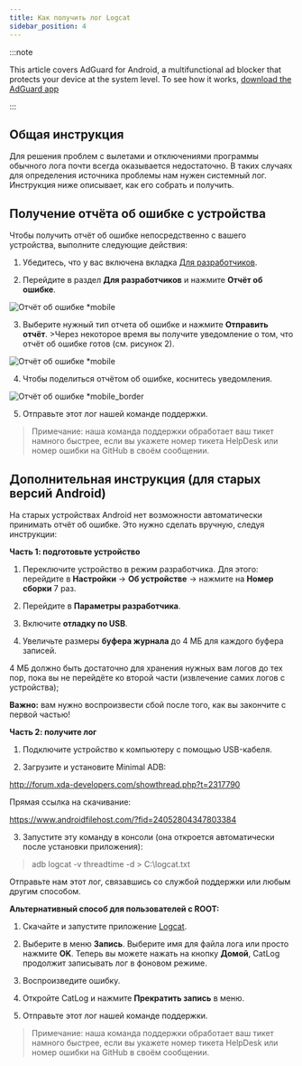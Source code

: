 ```yaml
---
title: Как получить лог Logсat
sidebar_position: 4
---
```


:::note

This article covers AdGuard for Android, a multifunctional ad blocker that protects your device at the system level. To see how it works, [download the AdGuard app](https://adguard.com/download.html?auto=true)

:::

## Общая инструкция

Для решения проблем с вылетами и отключениями программы обычного лога почти всегда оказывается недостаточно. В таких случаях для определения источника проблемы нам нужен системный лог. Инструкция ниже описывает, как его собрать и получить.

## Получение отчёта об ошибке с устройства
Чтобы получить отчёт об ошибке непосредственно с вашего устройства, выполните следующие действия:

1. Убедитесь, что у вас включена вкладка [Для разработчиков](https://developer.android.com/studio/run/device.html#developer-device-options).

2. Перейдите в раздел **Для разработчиков** и нажмите **Отчёт об ошибке**.

![Отчёт об ошибке *mobile](https://cdn.adtidy.org/public/Adguard/kb/newscreenshots/En/Android3.1/bugreporten.png)

3. Выберите нужный тип отчета об ошибке и нажмите **Отправить отчёт**. >Через некоторое время вы получите уведомление о том, что отчёт об ошибке готов (см. рисунок 2).

![Отчёт об ошибке *mobile](https://cdn.adtidy.org/public/Adguard/kb/newscreenshots/En/Android3.1/bugreporteen.png)

4. Чтобы поделиться отчётом об ошибке, коснитесь уведомления.

![Отчёт об ошибке *mobile_border](https://cdn.adtidy.org/public/Adguard/kb/newscreenshots/En/Android3.1/bugreport3en.png)

5. Отправьте этот лог нашей команде поддержки.

> Примечание: наша команда поддержки обработает ваш тикет намного быстрее, если вы укажете номер тикета HelpDesk или номер ошибки на GitHub в своём сообщении.

## Дополнительная инструкция (для старых версий Android)

На старых устройствах Android нет возможности автоматически принимать отчёт об ошибке. Это нужно сделать вручную, следуя инструкции:

**Часть 1: подготовьте устройство**

1. Переключите устройство в режим разработчика. Для этого: перейдите в **Настройки** → **Об устройстве** → нажмите на **Номер сборки** 7 раз.

2. Перейдите в **Параметры разработчика**.

3. Включите **отладку по USB**.

4. Увеличьте размеры **буфера журнала** до 4 МБ для каждого буфера записей.

4 МБ должно быть достаточно для хранения нужных вам логов до тех пор, пока вы не перейдёте ко второй части (извлечение самих логов с устройства);

**Важно:** вам нужно воспроизвести сбой после того, как вы закончите с первой частью!


**Часть 2: получите лог**

1. Подключите устройство к компьютеру с помощью USB-кабеля.

2. Загрузите и установите Minimal ADB:

<http://forum.xda-developers.com/showthread.php?t=2317790>

Прямая ссылка на скачивание:

<https://www.androidfilehost.com/?fid=24052804347803384>

3. Запустите эту команду в консоли (она откроется автоматически после установки приложения):

> adb logcat -v threadtime -d > C:\logcat.txt

Отправьте нам этот лог, связавшись со службой поддержки или любым другим способом.

**Альтернативный способ для пользователей с ROOT:**

1. Скачайте и запустите приложение [Logcat](https://play.google.com/store/apps/details?id=com.pluscubed.matlog).

2. Выберите в меню **Запись**. Выберите имя для файла лога или просто нажмите **OK**. Теперь вы можете нажать на кнопку **Домой**, CatLog продолжит записывать лог в фоновом режиме.

3. Воспроизведите ошибку.

4. Откройте CatLog и нажмите **Прекратить запись** в меню.

5. Отправьте этот лог нашей команде поддержки.

> Примечание: наша команда поддержки обработает ваш тикет намного быстрее, если вы укажете номер тикета HelpDesk или номер ошибки на GitHub в своём сообщении.
